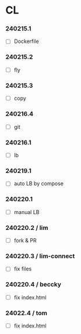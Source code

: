 # CL

### 240215.1
- [ ] Dockerfile

### 240215.2
- [ ] fly

### 240215.3
- [ ] copy

### 240216.4
- [ ] git

### 240216.1
- [ ] lb


### 240219.1
- [ ] auto LB by compose

### 240220.1
- [ ] manual LB

### 240220.2 / lim
- [ ] fork & PR

### 240220.3 / lim-connect
- [ ] fix files

### 240220.4 / beccky
- [ ] fix index.html

### 24022.4 / tom
- [ ] fix index.html


